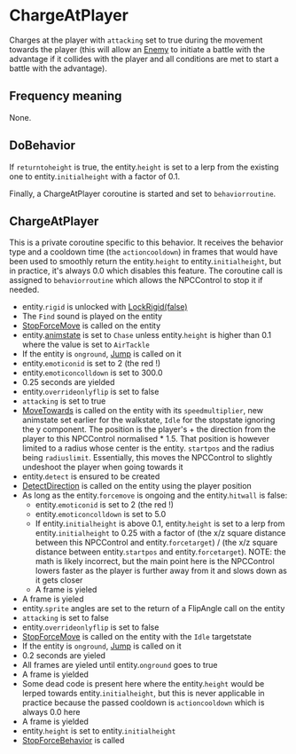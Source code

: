 # ChargeAtPlayer
Charges at the player with `attacking` set to true during the movement towards the player (this will allow an [Enemy](../NPCType.md#enemy) to initiate a battle with the advantage if it collides with the player and all conditions are met to start a battle with the advantage).

## Frequency meaning
None.

## DoBehavior
If `returntoheight` is true, the entity.`height` is set to a lerp from the existing one to entity.`initialheight` with a factor of 0.1.

Finally, a ChargeAtPlayer coroutine is started and set to `behaviorroutine`.

## ChargeAtPlayer
This is a private coroutine specific to this behavior. It receives the behavior type and a cooldown time (the `actioncooldown`) in frames that would have been used to smoothly return the entity.`height` to entity.`initialheight`, but in practice, it's always 0.0 which disables this feature. The coroutine call is assigned to `behaviorroutine` which allows the NPCControl to stop it if needed.

- entity.`rigid` is unlocked with [LockRigid(false)](../../EntityControl/EntityControl%20Methods.md#lockrigid)
- The `Find` sound is played on the entity
- [StopForceMove](../../EntityControl/EntityControl%20Methods.md#stopforcemove) is called on the entity
- entity.[animstate](../../EntityControl/Animations/animstate.md) is set to `Chase` unless entity.`height` is higher than 0.1 where the value is set to `AirTackle`
- If the entity is `onground`, [Jump](../../EntityControl/EntityControl%20Methods.md#jump) is called on it
- entity.`emoticonid` is set to 2 (the red !)
- entity.`emoticoncolldown` is set to 300.0
- 0.25 seconds are yielded
- entity.`overrideonlyflip` is set to false
- `attacking` is set to true
- [MoveTowards](../../EntityControl/EntityControl%20Methods.md#movetowards) is called on the entity with its `speedmultiplier`, new animstate set earlier for the walkstate, `Idle` for the stopstate ignoring the y component. The position is the player's + the direction from the player to this NPCControl normalised * 1.5. That position is however limited to a radius whose center is the entity. `startpos` and the radius being `radiuslimit`. Essentially, this moves the NPCControl to slightly undeshoot the player when going towards it
- entity.`detect` is ensured to be created
- [DetectDirection](../../EntityControl/EntityControl%20Methods.md#detectdirection) is called on the entity using the player position
- As long as the entity.`forcemove` is ongoing and the entity.`hitwall` is false:
    - entity.`emoticonid` is set to 2 (the red !)
    - entity.`emoticoncolldown` is set to 5.0
    - If entity.`initialheight` is above 0.1, entity.`height` is set to a lerp from entity.`initialheight` to 0.25 with a factor of (the x/z square distance between this NPCControl and entity.`forcetarget`) / (the x/z square distance between entity.`startpos` and entity.`forcetarget`). NOTE: the math is likely incorrect, but the main point here is the NPCControl lowers faster as the player is further away from it and slows down as it gets closer
    - A frame is yieled
- A frame is yieled
- entity.`sprite` angles are set to the return of a FlipAngle call on the entity
- `attacking` is set to false
- entity.`overrideonlyflip` is set to false
- [StopForceMove](../../EntityControl/EntityControl%20Methods.md#stopforcemove) is called on the entity with the `Idle` targetstate
- If the entity is `onground`, [Jump](../../EntityControl/EntityControl%20Methods.md#jump) is called on it
- 0.2 seconds are yieled
- All frames are yieled until entity.`onground` goes to true
- A frame is yielded
- Some dead code is present here where the entity.`height` would be lerped towards entity.`initialheight`, but this is never applicable in practice because the passed cooldown is `actioncooldown` which is always 0.0 here
- A frame is yielded
- entity.`height` is set to entity.`initialheight`
- [StopForceBehavior](../Notable%20methods/StopForceBehavior.md) is called
